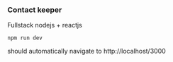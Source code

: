 ### Contact keeper

Fullstack nodejs + reactjs

```$xslt
npm run dev
``` 

should automatically navigate to http://localhost/3000
